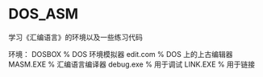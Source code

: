 # DOS_ASM
学习《汇编语言》的环境以及一些练习代码

环境：
DOSBOX     % DOS 环境模拟器
edit.com   % DOS 上的上古编辑器
MASM.EXE   % 汇编语言编译器 
debug.exe  % 用于调试
LINK.EXE   % 用于链接
